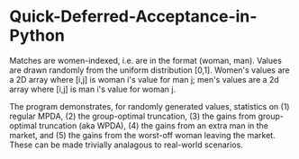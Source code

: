 # Quick-Deferred-Acceptance-in-Python

Matches are women-indexed, i.e. are in the format (woman, man). Values are drawn randomly from the uniform distribution [0,1]. Women's values are a 2D array where [i,j] is woman i's value for man j; men's values are a 2d array where [i,j] is man i's value for woman j. 

The program demonstrates, for randomly generated values, statistics on (1) regular MPDA, (2) the group-optimal truncation, (3) the gains from group-optimal truncation (aka WPDA),  (4) the gains from an extra man in the market, and (5) the gains from the worst-off woman leaving the market. These can be made trivially analagous to real-world scenarios.
